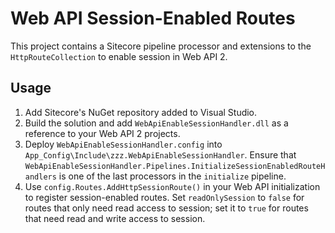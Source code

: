# Web API Session-Enabled Routes

This project contains a Sitecore pipeline processor and extensions to the `HttpRouteCollection`
to enable session in Web API 2.

## Usage

1. Add Sitecore's NuGet repository added to Visual Studio.
2. Build the solution and add `WebApiEnableSessionHandler.dll` as a reference to your Web API 2
projects.
3. Deploy `WebApiEnableSessionHandler.config` into `App_Config\Include\zzz.WebApiEnableSessionHandler`. 
Ensure that `WebApiEnableSessionHandler.Pipelines.InitializeSessionEnabledRouteHandlers` is one of the
last processors in the `initialize` pipeline.
4. Use `config.Routes.AddHttpSessionRoute()` in your Web API initialization to register
session-enabled routes. Set `readOnlySession` to `false` for routes that only need read
access to session; set it to `true` for routes that need read and write access to session.
